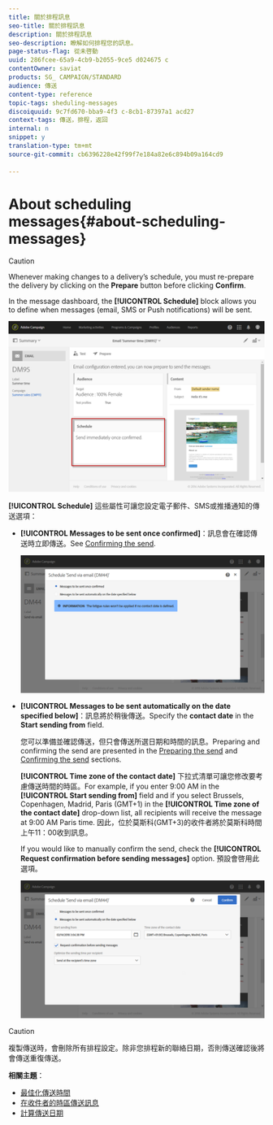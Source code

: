 ```yaml
---
title: 關於排程訊息
seo-title: 關於排程訊息
description: 關於排程訊息
seo-description: 瞭解如何排程您的訊息。
page-status-flag: 從未啓動
uuid: 286fcee-65a9-4cb9-b2055-9ce5 d024675 c
contentOwner: saviat
products: SG_ CAMPAIGN/STANDARD
audience: 傳送
content-type: reference
topic-tags: sheduling-messages
discoiquuid: 9c7fd670-bba9-4f3 c-8cb1-87397a1 acd27
context-tags: 傳送，排程，返回
internal: n
snippet: y
translation-type: tm+mt
source-git-commit: cb6396228e42f99f7e184a82e6c894b09a164cd9

---
```



# About scheduling messages{#about-scheduling-messages}

>[!CAUTION]
>
>Whenever making changes to a delivery’s schedule, you must re-prepare the delivery by clicking on the **Prepare** button before clicking **Confirm**.

In the message dashboard, the **[!UICONTROL Schedule]** block allows you to define when messages (email, SMS or Push notifications) will be sent.

![](assets/delivery_dashboard.png)

**[!UICONTROL Schedule]** 這些屬性可讓您設定電子郵件、SMS或推播通知的傳送選項：

* **[!UICONTROL Messages to be sent once confirmed]**：訊息會在確認傳送時立即傳送。See [Confirming the send](../../sending/using/confirming-the-send.md).

   ![](assets/delivery_planning_1.png)

* **[!UICONTROL Messages to be sent automatically on the date specified below]**：訊息將於稍後傳送。Specify the **contact date** in the **Start sending from** field.

   您可以準備並確認傳送，但只會傳送所選日期和時間的訊息。Preparing and confirming the send are presented in the [Preparing the send](../../sending/using/preparing-the-send.md) and [Confirming the send](../../sending/using/confirming-the-send.md) sections.

   **[!UICONTROL Time zone of the contact date]** 下拉式清單可讓您修改要考慮傳送時間的時區。For example, if you enter 9:00 AM in the **[!UICONTROL Start sending from]** field and if you select Brussels, Copenhagen, Madrid, Paris (GMT+1) in the **[!UICONTROL Time zone of the contact date]** drop-down list, all recipients will receive the message at 9:00 AM Paris time. 因此，位於莫斯科(GMT+3)的收件者將於莫斯科時間上午11：00收到訊息。

   If you would like to manually confirm the send, check the **[!UICONTROL Request confirmation before sending messages]** option. 預設會啓用此選項。

   ![](assets/delivery_planning.png)

>[!CAUTION]
>
>複製傳送時，會刪除所有排程設定。除非您排程新的聯絡日期，否則傳送確認後將會傳送重復傳送。

**相關主題**：

* [最佳化傳送時間](../../sending/using/optimizing-the-sending-time.md)
* [在收件者的時區傳送訊息](../../sending/using/sending-messages-at-the-recipient-s-time-zone.md)
* [計算傳送日期](../../sending/using/computing-the-sending-date.md)

